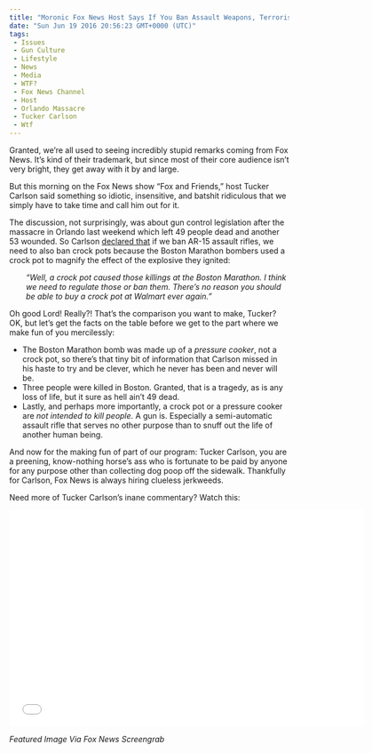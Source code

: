 ```yaml
---
title: "Moronic Fox News Host Says If You Ban Assault Weapons, Terrorists Will Use Crock Pots (Video)"
date: "Sun Jun 19 2016 20:56:23 GMT+0000 (UTC)"
tags: 
 - Issues
 - Gun Culture
 - Lifestyle
 - News
 - Media
 - WTF?
 - Fox News Channel
 - Host
 - Orlando Massacre
 - Tucker Carlson
 - Wtf
---
```

<p><!-- Quick Adsense WordPress Plugin: http://quicksense.net/ --></p><p>Granted, we&#x2019;re all used to seeing incredibly stupid remarks coming from Fox News. It&#x2019;s kind of their trademark, but since most of their core audience isn&#x2019;t very bright, they get away with it by and large.</p><p>But this morning on the Fox News show &#x201C;Fox and Friends,&#x201D; host Tucker Carlson said something so idiotic, insensitive, and batshit ridiculous that we simply have to take time and call him out for it.</p><p>The discussion, not surprisingly, was about gun control legislation after the massacre in Orlando last weekend which&#xA0;left 49 people dead and another 53 wounded. So Carlson <a href="https://www.youtube.com/watch?v=7eUe-YcYhXs" onclick="__gaTracker(&apos;send&apos;, &apos;event&apos;, &apos;outbound-article&apos;, &apos;https://www.youtube.com/watch?v=7eUe-YcYhXs&apos;, &apos;declared that&apos;);" target="_blank">declared that</a> if we ban AR-15 assault rifles, we need to also ban crock pots because the Boston Marathon bombers used a crock pot&#xA0;to magnify the effect of the explosive they ignited:</p><p style="padding-left: 30px;"><em>&#x201C;Well, a crock pot caused those killings at the Boston Marathon. I think we need to regulate those or ban them. There&#x2019;s no reason you should be able to buy a crock pot at Walmart ever again.&#x201D;</em></p><p>Oh good Lord! Really?! That&#x2019;s the comparison you want to make, Tucker? OK, but let&#x2019;s get the facts on the table before we get to the part where we make fun of you mercilessly:</p><ul>
<li>The Boston Marathon bomb was made up of a <em>pressure cooker</em>, not a crock pot, so there&#x2019;s that tiny bit of information that Carlson missed in his haste to try and be clever, which he never has been and never will be.</li>
<li>Three people were killed in Boston. Granted, that is a tragedy, as is any loss of life, but it sure as hell ain&#x2019;t 49 dead.</li>
<li>Lastly, and perhaps more importantly, a crock pot or a pressure cooker are <em>not intended to kill people</em>. A gun is. Especially a semi-automatic assault rifle that serves no other purpose than to snuff out the life of another human being.</li>
</ul><p>And now for the making fun of part of our program: Tucker Carlson, you are a preening, know-nothing horse&#x2019;s ass who is fortunate to be paid by anyone for any purpose other than collecting dog poop off the sidewalk. Thankfully for Carlson, Fox News is always hiring clueless jerkweeds.</p><p>Need more of Tucker Carlson&#x2019;s inane commentary? Watch this:</p><p><!-- Quick Adsense WordPress Plugin: http://quicksense.net/ --></p><p><span class="embed-youtube" style="text-align:center; display: block;"><iframe class="youtube-player" type="text/html" width="640" height="390" src="//www.youtube.com/embed/7eUe-YcYhXs?version=3&amp;rel=1&amp;fs=1&amp;autohide=2&amp;showsearch=0&amp;showinfo=1&amp;iv_load_policy=1&amp;wmode=transparent" allowfullscreen="true" style="border:0;"></iframe></span></p><p><em>Featured Image Via Fox News Screengrab</em></p><div style="font-size:0px;height:0px;line-height:0px;margin:0;padding:0;clear:both"></div>